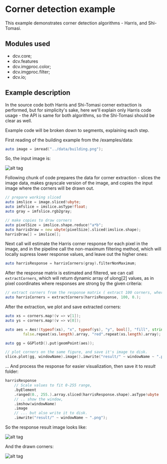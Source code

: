 # Corner detection example


This example demonstrates corner detection algorithms - Harris, and Shi-Tomasi.


## Modules used
* dcv.core;
* dcv.features
* dcv.imgproc.color;
* dcv.imgproc.filter;
* dcv.io;

## Example description

In the source code both Harris and Shi-Tomasi corner extraction is performed, but for simplicity's sake, here we'll explain only Harris code usage - the API is same for both algorithms, so the Shi-Tomasi should be clear as well.

Example code will be broken down to segments, explaining each step.

First reading of the building example from the /examples/data:

```d
auto image = imread("../data/building.png");
```

So, the input image is:

![alt tag](https://github.com/ljubobratovicrelja/dcv/blob/master/examples/data/building.png)

Following chunk of code prepares the data for corner extraction - slices the image data, makes grayscale version of the image, and copies the input image where the corners will be drawn out.

```d
// prepare working sliced
auto imslice = image.sliced!ubyte;
auto imfslice = imslice.asType!float;
auto gray = imfslice.rgb2gray;

// make copies to draw corners 
auto pixelSize = imslice.shape.reduce!"a*b";
auto harrisDraw = new ubyte[pixelSize].sliced(imslice.shape);
harrisDraw[] = imslice[];
```

Next call will estimate the Harris corner response for each pixel in the image, and in the pipeline call the non-maximum filtering method, which will locally supress lower response values, and leave out the higher ones:
```d
auto harrisResponse = harrisCorners(gray).filterNonMaximum;
```

After the response matrix is estimated and filtered, we can call ```extractCorners```, which will return dynamic array of ulong[2] values, as in pixel coordinates where responses are strong by the given criteria:

```d
// extract corners from the response matrix ( extract 100 corners, where each response is larger than 0.)
auto harrisCorners = extractCorners(harrisResponse, 100, 0.);
```

After the extraction, we plot and save extracted corners:

```d
auto xs = corners.map!(v => v[1]);
auto ys = corners.map!(v => v[0]);

auto aes = Aes!(typeof(xs), "x", typeof(ys), "y", bool[], "fill", string[], "colour")(xs, ys,
        false.repeat(xs.length).array, "red".repeat(xs.length).array);

auto gg = GGPlotD().put(geomPoint(aes));

// plot corners on the same figure, and save it's image to disk.
slice.plot(gg, windowName).image().imwrite("result/" ~ windowName ~ ".png");
```

... And process the response for easier visualization, then save it to *result* folder:

```d
harrisResponse 
    // Scale values to fit 0-255 range,
    .byElement
    .ranged(0., 255.).array.sliced(harrisResponse.shape).asType!ubyte
    // .. show the window,
    .imshow(windowName) 
    .image
    // ... but also write it to disk.
    .imwrite("result/" ~ windowName ~ ".png");

```

So the response result image looks like:

![alt tag](https://github.com/ljubobratovicrelja/dcv/blob/master/examples/features/result/harrisResponse.png)

And the drawn corners:

![alt tag](https://github.com/ljubobratovicrelja/dcv/blob/master/examples/features/result/harrisCorners.png)
